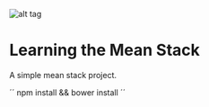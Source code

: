 
![alt tag](http://www.mikejakobsen.com/mike.png)

# Learning the Mean Stack

A simple mean stack project.

´´
	npm install && bower install
´´
